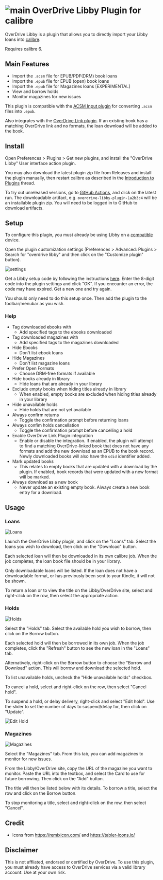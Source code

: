 # ![main](images/plugin.svg) OverDrive Libby Plugin for calibre

OverDrive Libby is a plugin that allows you to directly import your Libby loans into [calibre](https://calibre-ebook.com/).

Requires calibre 6.

## Main Features

- Import the `.acsm` file for EPUB/PDF(DRM) book loans
- Import the `.epub` file for EPUB (open) book loans
- Import the `.epub` file for Magazines loans \[EXPERIMENTAL\]
- View and borrow holds
- Monitor magazines for new issues

This plugin is compatible with the [ACSM Input plugin](https://github.com/Leseratte10/acsm-calibre-plugin/) for converting `.acsm` files into `.epub`.

Also integrates with the [OverDrive Link plugin](https://www.mobileread.com/forums/showthread.php?t=187919). If an existing book has a matching OverDrive link and no formats, the loan download will be added to the book.

## Install

Open Preferences > Plugins > Get new plugins, and install the "OverDrive Libby" User interface action plugin.

You may also download the latest plugin zip file from Releases and install the plugin manually, then restart calibre as described in the [Introduction to Plugins](https://www.mobileread.com/forums/showthread.php?t=118680) thread.

To try out unreleased versions, go to [GitHub Actions](https://github.com/ping/libby-calibre-plugin/actions?query=branch%3Amain), and click on the latest run. The downloadable artifact, e.g. `overdrive-libby-plugin-1a2b3c4` will be an installable plugin zip. You will need to be logged in to GitHub to download artifacts.

## Setup

To configure this plugin, you must already be using Libby on a [compatible](https://help.libbyapp.com/en-us/6105.htm) device.

Open the plugin customization settings (Preferences > Advanced: Plugins > Search for "overdrive libby" and then click on the "Customize plugin" button).

![settings](images/settings.png)

Get a Libby setup code by following the instructions [here](https://help.libbyapp.com/en-us/6070.htm). Enter the 8-digit code into the plugin settings and click "OK". If you encounter an error, the code may have expired. Get a new one and try again.

You should only need to do this setup once. Then add the plugin to the toolbar/menubar as you wish.

### Help

- Tag downloaded ebooks with
  - Add specified tags to the ebooks downloaded
- Tag downloaded magazines with
  - Add specified tags to the magazines downloaded
- Hide Ebooks
  - Don't list ebook loans
- Hide Magazines
  - Don't list magazine loans
- Prefer Open Formats
  - Choose DRM-free formats if available
- Hide books already in library
  - Hide loans that are already in your library
- Exclude empty books when hiding titles already in library
  - When enabled, empty books are excluded when hiding titles already in your library
- Hide unavailable holds
  - Hide holds that are not yet available
- Always confirm returns
  - Toggle the confirmation prompt before returning loans
- Always confim holds cancellation
  - Toggle the confirmation prompt before cancelling a hold
- Enable OverDrive Link Plugin integration
  - Enable or disable the integration. If enabled, the plugin will attempt to find a matching OverDrive-linked book that does not have any formats and add the new download as an EPUB to the book record. Newly downloaded books will also have the `odid` identifier added.
- Mark updated books
  - This relates to empty books that are updated with a download by the plugin. If enabled, book records that were updated with a new format will be marked.
- Always download as a new book
  - Never update an existing empty book. Always create a new book entry for a download.

## Usage

### Loans

![Loans](images/loans.png)

Launch the OverDrive Libby plugin, and click on the "Loans" tab. Select the loans you wish to download, then click on the "Download" button.

Each selected loan will then be downloaded in its own calibre job. When the job completes, the loan book file should be in your library.

Only downloadable loans will be listed. If the loan does not have a downloadable format, or has previously been sent to your Kindle, it will not be shown.

To return a loan or to view the title on the Libby/OverDrive site, select and right-click on the row, then select the appropriate action.

### Holds

![Holds](images/holds.png)

Select the "Holds" tab. Select the available hold you wish to borrow, then click on the Borrow button.

Each selected hold will then be borrowed in its own job. When the job completes, click the "Refresh" button to see the new loan in the "Loans" tab.

Alternatively, right-click on the Borrow button to choose the "Borrow and Download" action. This will borrow and download the selected hold.

To list unavailable holds, uncheck the "Hide unavailable holds" checkbox.

To cancel a hold, select and right-click on the row, then select "Cancel hold".

To suspend a hold, or delay delivery, right-click and select "Edit hold". Use the slider to set the number of days to suspend/delay for, then click on "Update".

![Edit Hold](images/edit_hold.png)

### Magazines

![Magazines](images/magazines.png)

Select the "Magazines" tab. From this tab, you can add magazines to monitor for new issues.

From the Libby/OverDrive site, copy the URL of the magazine you want to monitor. Paste the URL into the textbox, and select the Card to use for future borrowing. Then click on the "Add" button.

The title will then be listed below with its details. To borrow a title, select the row and click on the Borrow button.

To stop monitoring a title, select and right-click on the row, then select "Cancel".

## Credit

- Icons from https://remixicon.com/ and https://tabler-icons.io/

## Disclaimer

This is not affliated, endorsed or certified by OverDrive. To use this plugin, you must already have access to OverDrive services via a valid library account. Use at your own risk.
